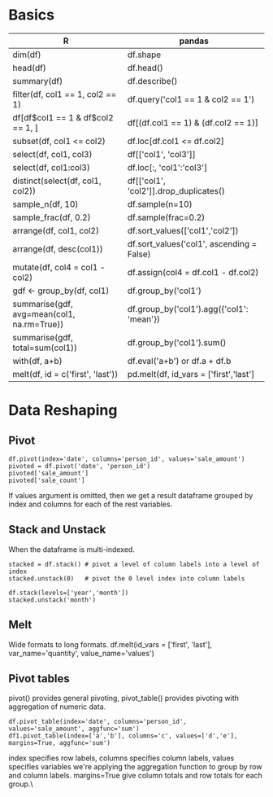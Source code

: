 
# Basics
R        | pandas
-------- | --------
dim(df)  | df.shape
head(df) | df.head()
summary(df)                      | df.describe()
filter(df, col1 == 1, col2 == 1) | df.query('col1 == 1 & col2 == 1')
df[df$col1 == 1 & df$col2 == 1, ]| df[(df.col1 == 1) & (df.col2 == 1)]
subset(df, col1 <= col2)         | df.loc[df.col1 <= df.col2]
select(df, col1, col3)           | df[['col1', 'col3']]
select(df, col1:col3)            | df.loc[:, 'col1':'col3']
distinct(select(df, col1, col2)) | df[['col1', 'col2']].drop_duplicates()
sample_n(df, 10)                 | df.sample(n=10)
sample_frac(df, 0.2)             | df.sample(frac=0.2)
arrange(df, col1, col2)          | df.sort_values(['col1','col2'])
arrange(df, desc(col1))          | df.sort_values('col1', ascending = False)
mutate(df, col4 = col1 - col2)   | df.assign(col4 = df.col1 - df.col2)
gdf <- group_by(df, col1)        | df.group_by('col1')
summarise(gdf, avg=mean(col1, na.rm=True)) |df.group_by('col1').agg({'col1': 'mean'})
summarise(gdf, total=sum(col1))            |df.group_by('col1').sum()
with(df, a+b)                    | df.eval('a+b') or df.a + df.b
melt(df, id = c('first', 'last'))| pd.melt(df, id_vars = ['first','last']

# Data Reshaping
## Pivot 
```
df.pivot(index='date', columns='person_id', values='sale_amount')
pivoted = df.pivot('date', 'person_id')
pivoted['sale_amount']
pivoted['sale_count']
```
If values argument is omitted, then we get a result dataframe grouped by index and columns for each of the rest variables.

## Stack and Unstack
When the dataframe is multi-indexed.
```
stacked = df.stack() # pivot a level of column labels into a level of index
stacked.unstack(0)   # pivot the 0 level index into column labels

df.stack(levels=['year','month']) 
stacked.unstack('month')
```

## Melt
Wide formats to long formats.
df.melt(id_vars = ['first', 'last'], var_name='quantity', value_name='values')

## Pivot tables
pivot() provides general pivoting, pivot_table() provides pivoting with aggregation of numeric data.
```
df.pivot_table(index='date', columns='person_id', values='sale_amount', aggfunc='sum')
df1.pivot_table(index=['a','b'], columns='c', values=['d','e'], margins=True, aggfunc='sum')
```
index specifies row labels, columns specifies column labels, 
values specifies variables we're applying the aggregation function to group by row and column labels. 
margins=True give column totals and row totals for each group.\

